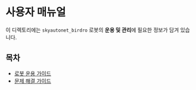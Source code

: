 # 사용자 매뉴얼

이 디렉토리에는 `skyautonet_birdro` 로봇의 **운용 및 관리**에 필요한 정보가 담겨 있습니다.

## 목차

* [로봇 운용 가이드](./operating_guide.md)
* [문제 해결 가이드](./troubleshooting.md)